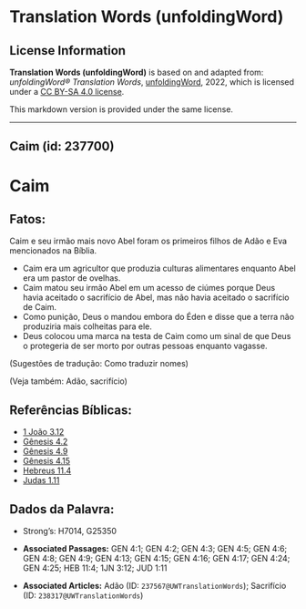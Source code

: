 # Translation Words (unfoldingWord)

## License Information

**Translation Words (unfoldingWord)** is based on and adapted from: _unfoldingWord® Translation Words_, [unfoldingWord](https://unfoldingword.org/utw), 2022, which is licensed under a [CC BY-SA 4.0 license](https://creativecommons.org/licenses/by-sa/4.0/legalcode.en).

This markdown version is provided under the same license.



--------------------------------

## Caim (id: 237700)

Caim
====

Fatos:
------

Caim e seu irmão mais novo Abel foram os primeiros filhos de Adão e Eva mencionados na Bíblia.

* Caim era um agricultor que produzia culturas alimentares enquanto Abel era um pastor de ovelhas.
* Caim matou seu irmão Abel em um acesso de ciúmes porque Deus havia aceitado o sacrifício de Abel, mas não havia aceitado o sacrifício de Caim.
* Como punição, Deus o mandou embora do Éden e disse que a terra não produziria mais colheitas para ele.
* Deus colocou uma marca na testa de Caim como um sinal de que Deus o protegeria de ser morto por outras pessoas enquanto vagasse.

(Sugestões de tradução: Como traduzir nomes)

(Veja também: Adão, sacrifício)

Referências Bíblicas:
---------------------

* [1 João 3\.12](https://ref.ly/1John3:12)
* [Gênesis 4\.2](https://ref.ly/Gen4:2)
* [Gênesis 4\.9](https://ref.ly/Gen4:9)
* [Gênesis 4\.15](https://ref.ly/Gen4:15)
* [Hebreus 11\.4](https://ref.ly/Heb11:4)
* [Judas 1\.11](https://ref.ly/Jude1:11)

Dados da Palavra:
-----------------

* Strong’s: H7014, G25350

* **Associated Passages:** GEN 4:1; GEN 4:2; GEN 4:3; GEN 4:5; GEN 4:6; GEN 4:8; GEN 4:9; GEN 4:13; GEN 4:15; GEN 4:16; GEN 4:17; GEN 4:24; GEN 4:25; HEB 11:4; 1JN 3:12; JUD 1:11
* **Associated Articles:** Adão (ID: `237567@UWTranslationWords`); Sacrifício (ID: `238317@UWTranslationWords`)

